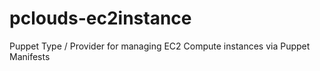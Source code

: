 pclouds-ec2instance
===================

Puppet Type / Provider for managing EC2 Compute instances via Puppet Manifests